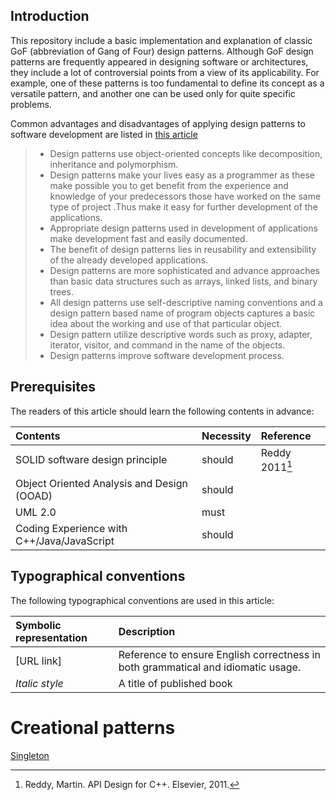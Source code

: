 ## Introduction
This repository include a basic implementation and explanation of classic GoF (abbreviation of Gang of Four) design patterns. Although GoF design patterns are frequently appeared in designing software or architectures, they include a lot of controversial points from a view of its applicability. For example, one of these patterns is too fundamental to define its concept as a versatile pattern, and another one can be used only for quite specific problems.

Common advantages and disadvantages of applying design patterns to software development are listed in [this article](https://www.linkedin.com/pulse/benefits-design-patterns-application-development-shibaji-debnath)

>*  Design patterns use object-oriented concepts like decomposition, inheritance and polymorphism.
>*  Design patterns make your lives easy as a programmer as these make possible you to get benefit from the experience and knowledge of your predecessors those have worked on the same type of project .Thus make it easy for further development of the applications.
>*  Appropriate design patterns used in development of applications make development fast and easily documented.
>*  The benefit of design patterns lies in reusability and extensibility of the already developed applications.
>*  Design patterns are more sophisticated and advance approaches than basic data structures such as arrays, linked lists, and binary trees.
>*  All design patterns use self-descriptive naming conventions and a design pattern based name of program objects captures a basic idea about the working and use of that particular object.
>*  Design pattern utilize descriptive words such as proxy, adapter, iterator, visitor, and command in the name of the objects.
>*  Design patterns improve software development process.

## Prerequisites

The readers of this article should learn the following contents in advance:

|Contents|Necessity|Reference|
|:------|:------|:------|
|SOLID software design principle|should|Reddy 2011[^1]|
|Object Oriented Analysis and Design (OOAD)|should||
|UML 2.0|must||
|Coding Experience with C++/Java/JavaScript|should||

## Typographical conventions
The following typographical conventions are used in this article:

|Symbolic representation|Description|
|:----|:-----|
|[URL link]|Reference to ensure English correctness in both grammatical and idiomatic usage.|
|*Italic style*|A title of published book|

# Creational patterns

[Singleton](GoF/Singleton.md)

[^1]: Reddy, Martin. API Design for C++. Elsevier, 2011.
